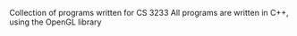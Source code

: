 Collection of programs written for CS 3233
All programs are written in C++, using the OpenGL library